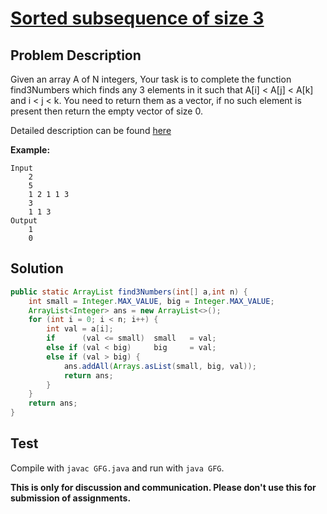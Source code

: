 # [Sorted subsequence of size 3][title]

## Problem Description

Given an array A of N integers, Your task is to complete the function find3Numbers which finds any 3 elements in it such that A[i] < A[j] < A[k] and i < j < k. You need to return them as a vector, if no such element is present then return the empty vector of size 0.

Detailed description can be found [here][title]

**Example:**

```
Input
	2
    5
    1 2 1 1 3
    3
    1 1 3
Output
	1
    0
```

## Solution

```java
public static ArrayList find3Numbers(int[] a,int n) {
    int small = Integer.MAX_VALUE, big = Integer.MAX_VALUE;
    ArrayList<Integer> ans = new ArrayList<>();
    for (int i = 0; i < n; i++) {
        int val = a[i];
        if      (val <= small)  small   = val;
        else if (val < big)     big     = val;
        else if (val > big) {
            ans.addAll(Arrays.asList(small, big, val));
            return ans;
        }
    }
    return ans;
}
```

## Test

Compile with `javac GFG.java` and run with `java GFG`.


**This is only for discussion and communication. Please don't use this for submission of assignments.**

[title]: https://practice.geeksforgeeks.org/problems/sorted-subsequence-of-size-3/1/